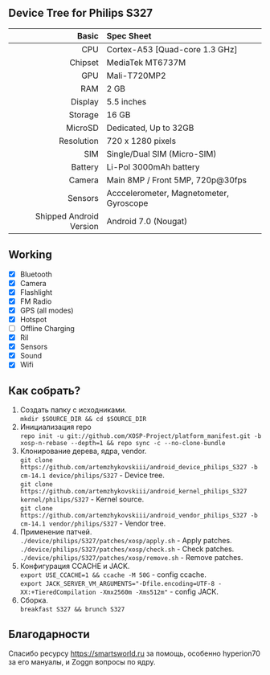 ## Device Tree for Philips S327

Basic | Spec Sheet
-------:|:-------------------------
CPU | Cortex-A53 [Quad-core 1.3 GHz]
Chipset | MediaTek MT6737M
GPU | Mali-T720MP2
RAM | 2 GB
Display | 5.5 inches
Storage | 16 GB
MicroSD | Dedicated, Up to 32GB
Resolution | 720 x 1280 pixels
SIM | Single/Dual SIM (Micro-SIM)
Battery | Li-Pol 3000mAh battery
Camera | Main 8MP / Front 5MP, 720p@30fps
Sensors | Acccelerometer, Magnetometer, Gyroscope
Shipped Android Version | Android 7.0 (Nougat)

## Working
- [x] Bluetooth
- [x] Camera
- [x] Flashlight
- [x] FM Radio
- [x] GPS (all modes)
- [x] Hotspot
- [ ] Offline Charging
- [x] Ril
- [x] Sensors
- [x] Sound
- [x] Wifi

## Как собрать?
1. Создать папку с исходниками.\
`mkdir $SOURCE_DIR && cd $SOURCE_DIR`
2. Инициализация repo\
`repo init -u git://github.com/XOSP-Project/platform_manifest.git -b xosp-n-rebase --depth=1 && repo sync -c --no-clone-bundle`
3. Клонирование дерева, ядра, vendor.\
`git clone https://github.com/artemzhykovskiii/android_device_philips_S327 -b cm-14.1 device/philips/S327` - Device tree.\
`git clone https://github.com/artemzhykovskiii/android_kernel_philips_S327 kernel/philips/S327` - Kernel source.\
`git clone https://github.com/artemzhykovskiii/android_vendor_philips_S327 -b cm-14.1 vendor/philips/S327` - Vendor tree.
4. Применение патчей.\
`./device/philips/S327/patches/xosp/apply.sh` - Apply patches.\
`./device/philips/S327/patches/xosp/check.sh` - Check patches.\
`./device/philips/S327/patches/xosp/remove.sh` - Remove patches.
5. Конфигурация CCACHE и JACK.\
`export USE_CCACHE=1 && ccache -M 50G` - config ccache.\
`export JACK_SERVER_VM_ARGUMENTS="-Dfile.encoding=UTF-8 -XX:+TieredCompilation -Xmx2560m -Xms512m"` - config JACK.
6. Сборка.\
`breakfast S327 && brunch S327`
## Благодарности
Спасибо ресурсу https://smartsworld.ru за помощь, особенно hyperion70 за его мануалы, и Zoggn вопросы по ядру.
